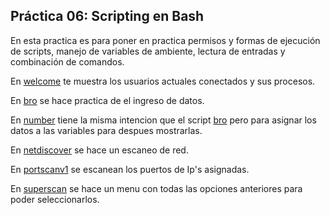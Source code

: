 ## Práctica 06: Scripting en Bash

En esta practica es para poner en practica permisos y formas de ejecución de scripts, manejo de variables de ambiente, lectura de entradas y combinación de comandos.

En [welcome](./welcome.sh) te muestra los usuarios actuales conectados y sus procesos.

En [bro](./bro.sh) se hace practica de el ingreso de datos.

En [number](./number.sh) tiene la misma intencion que el script [bro](./bro.sh) pero para asignar los datos a las variables para despues mostrarlas.

En [netdiscover](./netdiscover.sh) se hace un escaneo de red.

En [portscanv1](./portscanv1.sh) se escanean los puertos de Ip's asignadas.

En [superscan](./superscan.sh) se hace un menu con todas las opciones anteriores para poder seleccionarlos.
